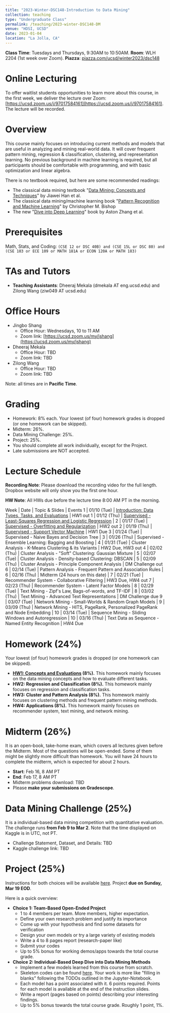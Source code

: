 ```yaml
---
title: "2023-Winter-DSC148-Introduction to Data Mining"
collection: teaching
type: "Undergraduate Class"
permalink: /teaching/2023-winter-DSC148-DM
venue: "HDSI, UCSD"
date: 2023-01-04
location: "La Jolla, CA"
---
```


**Class Time**: Tuesdays and Thursdays, 9:30AM to 10:50AM.  **Room**: WLH 2204 (1st week over Zoom).  **Piazza**: [piazza.com/ucsd/winter2023/dsc148](https://piazza.com/ucsd/winter2023/dsc148)

Online Lecturing
======


To offer waitlist students opportunities to learn more about this course, in the first week, we deliver the lecture over Zoom: [https://ucsd.zoom.us/j/97017584161](https://ucsd.zoom.us/j/97017584161). The lecture will be recorded. 



Overview
======

This course mainly focuses on introducing current methods and models that are useful in analyzing and mining real-world data. It will cover frequent pattern mining, regression & classification, clustering, and representation learning. No previous background in machine learning is required, but all participants should be comfortable with programming, and with basic optimization and linear algebra. 

There is no textbook required, but here are some recommended readings:
- The classical data mining textbook "[Data Mining: Concepts and Techniques](https://books.google.com/books/about/Data_Mining_Concepts_and_Techniques.html?id=pQws07tdpjoC&source=kp_book_description)" by Jiawei Han et al.
- The classical data mining/machine learning book "[Pattern Recognition and Machine Learning](https://books.google.com/books/about/Pattern_Recognition_and_Machine_Learning.html?id=HL4HrgEACAAJ&source=kp_book_description)" by Christopher M. Bishop
- The new "[Dive into Deep Learning](https://d2l.ai/)" book by Aston Zhang et al.


Prerequisites
======

Math, Stats, and Coding: `(CSE 12 or DSC 40B) and (CSE 15L or DSC 80) and (CSE 103 or ECE 109 or MATH 181A or ECON 120A or MATH 183)`

TAs and Tutors
======

- **Teaching Assistants**: Dheeraj Mekala (dmekala AT eng.ucsd.edu) and Zilong Wang (ziw049 AT ucsd.edu)

Office Hours
======

- Jingbo Shang
    - Office Hour: Wednesdays, 10 to 11 AM
    - Zoom link: [https://ucsd.zoom.us/my/jshang](https://ucsd.zoom.us/my/jshang)
- Dheeraj Mekala
    - Office Hour: TBD
    - Zoom link: TBD
- Zilong Wang
    - Office Hour: TBD
    - Zoom link: TBD

Note: all times are in **Pacific Time**.

Grading
======

- Homework: 8% each. Your lowest (of four) homework grades is dropped (or one homework can be skipped).
- Midterm: 26%.
- Data Mining Challenge: 25%.
- Project: 25%.
- You should complete all work individually, except for the Project.
- Late submissions are NOT accepted.

Lecture Schedule
======

**Recording Note**: Please download the recording video for the full length. Dropbox website will only show you the first one hour.

**HW Note**: All HWs due before the lecture time 8:00 AM PT in the morning. 

Week | Date        | Topic & Slides                                                  | Events
1    | 01/10 (Tue) | [Introduction: Data Types, Tasks, and Evaluations](https://www.dropbox.com/sh/kelkdkgh40tofpy/AACwQveVZMcb4tZaN1emIncRa?dl=0) | HW1 out
1    | 01/12 (Thu) | [Supervised - Least-Squares Regression and Logistic Regression](https://www.dropbox.com/sh/e50hqqjnzm0j16k/AADLj_T-RyPHYJ3zGeaD6RCoa?dl=0) |
2    | 01/17 (Tue) | [Supervised - Overfitting and Regularization](https://www.dropbox.com/sh/5kq698g4d38eo3q/AACbID-n0bbSkcZYqVqTfGKZa?dl=0) | HW2 out
2    | 01/19 (Thu) | [Supervised - Support Vector Machine](https://www.dropbox.com/sh/ykes3hkyxluoi7u/AAAB-6UJS_MM1mtLvL62Mo36a?dl=0) | HW1 Due
3    | 01/24 (Tue) | Supervised - Naive Bayes and Decision Tree |
3    | 01/26 (Thu) | Supervised - Ensemble Learning: Bagging and Boosting | 
4    | 01/31 (Tue) | Cluster Analysis - K-Means Clustering & its Variants | HW2 Due, HW3 out
4    | 02/02 (Thu) | Cluster Analysis - "Soft" Clustering: Gaussian Mixture |
5    | 02/07 (Tue) | Cluster Analysis - Density-based Clustering: DBSCAN |
5    | 02/09 (Thu) | Cluster Analysis - Principle Component Analysis | DM Challenge out
6    | 02/14 (Tue) | Pattern Analysis - Frequent Pattern and Association Rules |
6    | 02/16 (Thu) | Midterm (24 hours on this date) |
7    | 02/21 (Tue) | Recommender System - Collaborative Filtering | HW3 Due, HW4 out
7    | 02/23 (Thu) | Recommender System - Latent Factor Models |
8    | 02/29 (Tue) | Text Mining - Zipf's Law, Bags-of-words, and TF-IDF |
8    | 03/02 (Thu) | Text Mining - Advanced Text Representations | DM Challenge due
9    | 03/07 (Tue) | Network Mining - Small-Worlds & Random Graph Models | 
9    | 03/09 (Thu) | Network Mining - HITS, PageRank, Personalized PageRank and Node Embedding |
10   | 03/14 (Tue) | Sequence Mining - Sliding Windows and Autoregression |
10   | 03/16 (Thu) | Text Data as Sequence - Named Entity Recognition | HW4 Due

Homework (24%)
======

Your lowest (of four) homework grades is dropped (or one homework can be skipped).

- **[HW1: Concepts and Evaluations](https://www.dropbox.com/s/5g9n1o1hzm90xn0/DSC148_WI23_HW1.pdf?dl=1) (8%).** This homework mainly focuses on the data mining concepts and how to evaluate different tasks.
- **HW2: Regression and Classification (8%).** This homework mainly focuses on regression and classification tasks.
- **HW3: Cluster and Pattern Analysis (8%).** This homework mainly focuses on clustering methods and frequent pattern mining methods.
- **HW4: Applications (8%).** This homework mainly focuses on recommender system, text mining, and network mining.

Midterm (26%)
======

It is an open-book, take-home exam, which covers all lectures given before the Midterm. Most of the questions will be open-ended. Some of them might be slightly more difficult than homework. You will have 24 hours to complete the midterm, which is expected for about 2 hours.

- **Start**: Feb 16, 8 AM PT
- **End**: Feb 17, 8 AM PT
- Midterm problems download: TBD
- Please **make your submissions on Gradescope**.

Data Mining Challenge (25%)
======

It is a individual-based data mining competition with quantitative evaluation. The challenge runs **from Feb 9 to Mar 2**. Note that the time displayed on Kaggle is in UTC, not PT.

- Challenge Statement, Dataset, and Details: TBD
- Kaggle challenge link: TBD

Project (25%)
======

Instructions for both choices will be available [here](https://www.dropbox.com/s/aqkk6q6hjtpzwbq/Project%20Instructions.pdf?dl=0). Project ****due on Sunday, Mar 19 EOD****.

Here is a quick overview:
- **Choice 1: Team-Based Open-Ended Project**
    - 1 to 4 members per team. More members, higher expectation.
    - Define your own research problem and justify its importance
    - Come up with your hypothesis and find some datasets for verification
    - Design your own models or try a large variety of existing models
    - Write a 4 to 8 pages report (research-paper like)
    - Submit your codes
    - Up to 5% bonus for working demos/apps towards the total course grade.
- **Choice 2: Individual-Based Deep Dive into Data Mining Methods**
    - Implement a few models learned from this course from scratch.
    - Skeleton codes can be found [here](https://www.dropbox.com/sh/y5a5wvrysbl7mrd/AAARcWGHjlWRN9E-6B9H3KFCa?dl=0). Your work is more like "filling in blanks" following the TODOs outlined in the Jupyter-Notebook.
    - Each model has a point associated with it. 6 points required. Points for each model is available at the end of the instruction slides.
    - Write a report (pages based on points) describing your interesting findings.
    - Up to 5% bonus towards the total course grade. Roughly 1 point, 1%.
